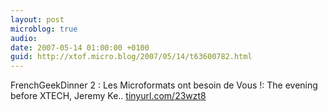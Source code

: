 ```yaml
---
layout: post
microblog: true
audio: 
date: 2007-05-14 01:00:00 +0100
guid: http://xtof.micro.blog/2007/05/14/t63600782.html
---
```

FrenchGeekDinner 2 : Les Microformats ont besoin de Vous !:  The evening before XTECH, Jeremy Ke.. [tinyurl.com/23wzt8](http://tinyurl.com/23wzt8)

